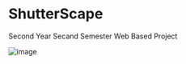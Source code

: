 # ShutterScape
 Second Year Secand Semester Web Based Project

 ![image](https://github.com/user-attachments/assets/0b407452-0bea-49c9-9cdc-e1dd30dc4665)

